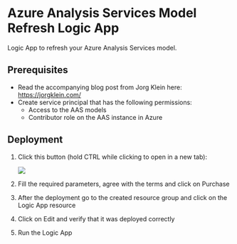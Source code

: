 # Azure Analysis Services Model Refresh Logic App
Logic App to refresh your Azure Analysis Services model.

## Prerequisites ##

* Read the accompanying blog post from Jorg Klein here: https://jorgklein.com/
* Create service principal that has the following permissions:
  - Access to the AAS models
  - Contributor role on the AAS instance in Azure

## Deployment ##

1. Click this button (hold CTRL while clicking to open in a new tab):

    <a target="_blank" id="deploy-to-azure"  href="https://portal.azure.com/#create/Microsoft.Template/uri/https%3A%2F%2Fraw.githubusercontent.com%2FStefanPuntNL%2FAzureAnalysisServicesRefreshLogicApp%2Fmaster%2FLogicApp.json"><img src="http://azuredeploy.net/deploybutton.png"/></a>

2. Fill the required parameters, agree with the terms and click on Purchase
3. After the deployment go to the created resource group and click on the Logic App resource
6. Click on Edit and verify that it was deployed correctly
7. Run the Logic App
